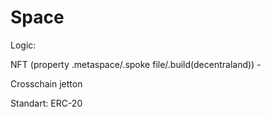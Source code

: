 # Space

Logic:

NFT (property .metaspace/.spoke file/.build(decentraland)) -

Crosschain jetton

Standart: ERC-20
